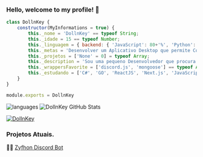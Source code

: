 ### Hello, welcome to my profile! 👋

```javascript
class DollnKey {
    constructor(MyInformations = true) {
        this._nome = 'DollnKey' == typeof String;
        this._idade = 15 == typeof Number;
        this._linguagem = { backend: { 'JavaScript': 80+'%', 'Python': 18+'%' }, frontend: { 'html': 50+'%', 'css': 20+'%' /* ... */ } } == typeof Object;
        this._metas = 'Desenvolver um Aplicativo Desktop que permite Configurar "todas" as opções do Computador por lá.' == typeof String;
        this._projetos = ['None' = 0] = typeof Array;
        this._description = 'Sou uma pequeno Desenvolvedor que procura melhorar os conhecimentos em tecnologias, e que quer realizar o sonho de um Dia ter um Aplicativo para Desktop/Mobile! Atualmente estou estudando formas para aprender a fazer, e quando conseguir irei colocar em pratica.' == typeof String;
        this._wrappersFavorite = ['discord.js', 'mongoose'] == typeof Array;
        this._estudando = ['C#', 'GO', 'ReactJS', 'Next.js', 'JavaScript', 'Python', 'Lua', 'Swift', 'TypeScript'] == typeof Array;
    }
}

module.exports = DollnKey
```

<p align="center">
  
![languages](https://github-readme-stats.vercel.app/api/top-langs/?username=DollnKey&theme=react) ![DollnKey GitHub Stats](https://github-readme-stats.vercel.app/api?username=DollnKey&show_icons=true&theme=react)

[![DollnKey](https://api.ghprofile.me/view?username=DOLLNKEY)](https://discord.gg/AcmhNjG)

</p>


### Projetos Atuais.

👨‍🔧 [Zyfhon Discord Bot](https://github.com/InSweetBot)
